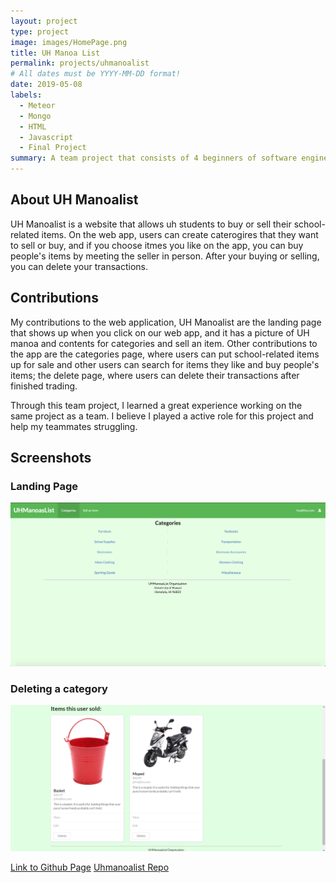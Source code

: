 ```yaml
---
layout: project
type: project
image: images/HomePage.png
title: UH Manoa List
permalink: projects/uhmanoalist
# All dates must be YYYY-MM-DD format!
date: 2019-05-08
labels:
  - Meteor
  - Mongo
  - HTML
  - Javascript
  - Final Project
summary: A team project that consists of 4 beginners of software engineers.
---
```


<h2>About UH Manoalist</h2>
UH Manoalist is a website that allows uh students to buy or sell their school-related items. On the web app, users can create caterogires that they want to sell or buy, and if you choose itmes you like on the app, you can buy people's items by meeting the seller in person. After your buying or selling, you can delete your transactions.

<h2>Contributions</h2>
My contributions to the web application, UH Manoalist are the landing page that shows up when you click on our web app, and it has a picture of UH manoa and contents for categories and sell an item. Other contributions to the app are the categories page, where users can put school-related items up for sale and other users can search for items they like and buy people's items; the delete page, where users can delete their transactions after finished trading.  

Through this team project, I learned a great experience working on the same project as a team. I believe I played a active role for this project and help my teammates struggling. 
<h2>Screenshots</h2>
<h3>Landing Page</h3>
<img class='ui centered big image" src="\images\HomePage.png">
<h3>Categories Page</h3>
<img class='ui centered big image" src="\images\CategoriesPage.png">
<h3>Deleting a category</h3>
<img class='ui centered big image" src="\images\beforedelete.png">
<h3>Bert Alert After Successful Delete</h3>
<img class='ui centered big image" src="\images\afterdelete.png">
  
[Link to Github Page](https://github.com/uhmanoaslist/uhmanoaslist.github.io/blob/master/index.md)
[Uhmanoalist Repo](https://github.com/uhmanoaslist/uhmanoalistcode)


